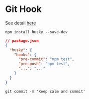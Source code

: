 # Git Hook

See detail [here](https://github.com/typicode/husky)

```shell
npm install husky --save-dev
```

```json
// package.json
{
  "husky": {
    "hooks": {
      "pre-commit": "npm test",
      "pre-push": "npm test",
      "...": "..."
    }
  }
}
```

```shell
git commit -m 'Keep calm and commit'
```
